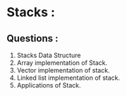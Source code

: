 # Stacks : 

## Questions :

1. Stacks Data Structure
2. Array implementation of Stack.
3. Vector implementation of stack.
4. Linked list implementation of stack.
5. Applications of Stack.